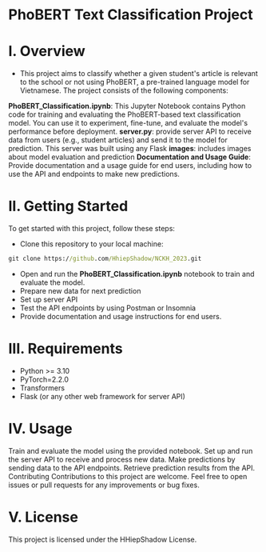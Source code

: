 <h1>PhoBERT Text Classification Project</h1>

# I. Overview
- This project aims to classify whether a given student's article is relevant to the school or not using PhoBERT, a pre-trained language model for Vietnamese. The project consists of the following components:

**PhoBERT_Classification.ipynb**: This Jupyter Notebook contains Python code for training and evaluating the PhoBERT-based text classification model. You can use it to experiment, fine-tune, and evaluate the model's performance before deployment.
**server.py**: provide server API to receive data from users (e.g., student articles) and send it to the model for prediction. This server was built using any Flask
**images**: includes images about model evaluation and prediction
**Documentation and Usage Guide**: Provide documentation and a usage guide for end users, including how to use the API and endpoints to make new predictions.

# II. Getting Started
To get started with this project, follow these steps:

- Clone this repository to your local machine:
```cmd
git clone https://github.com/HhiepShadow/NCKH_2023.git
```
- Open and run the **PhoBERT_Classification.ipynb** notebook to train and evaluate the model.
- Prepare new data for next prediction
- Set up server API 
- Test the API endpoints by using Postman or Insomnia
- Provide documentation and usage instructions for end users.

# III. Requirements
- Python >= 3.10
- PyTorch=2.2.0
- Transformers
- Flask (or any other web framework for server API)

# IV. Usage
Train and evaluate the model using the provided notebook.
Set up and run the server API to receive and process new data.
Make predictions by sending data to the API endpoints.
Retrieve prediction results from the API.
Contributing
Contributions to this project are welcome. Feel free to open issues or pull requests for any improvements or bug fixes.

# V. License
This project is licensed under the HHiepShadow License.


